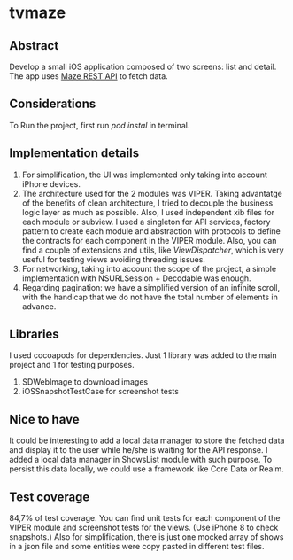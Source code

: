 # tvmaze

## Abstract
Develop a small iOS application composed of two screens: list and detail.
The app uses [Maze REST API](http://www.tvmaze.com/api) to fetch data.

## Considerations
To Run the project, first run *pod instal* in terminal.

## Implementation details
1. For simplification, the UI was implemented only taking into account iPhone devices.
2. The architecture used for the 2 modules was VIPER. Taking advantatge of the benefits of clean architecture, I tried to decouple the business logic layer as much as possible. Also, I used independent xib files for each module or subview. I used a singleton for API services, factory pattern to create each module and abstraction with protocols to define the contracts for each component in the VIPER module. Also, you can find a couple of extensions and utils, like *ViewDispatcher*, which is very useful for testing views avoiding threading issues.
3. For networking, taking into account the scope of the project, a simple implementation with NSURLSession + Decodable was enough.
4. Regarding pagination: we have a simplified version of an infinite scroll, with the handicap that we do not have the total number of elements in advance.

## Libraries
I used cocoapods for dependencies. Just 1 library was added to the main project and 1 for testing purposes.
1. SDWebImage to download images
2. iOSSnapshotTestCase for screenshot tests

## Nice to have
It could be interesting to add a local data manager to store the fetched data and display it to the user while he/she is waiting for the API response. I added a local data manager in ShowsList module with such purpose. To persist this data locally, we could use a framework like Core Data or Realm.

## Test coverage
84,7% of test coverage.
You can find unit tests for each component of the VIPER module and screenshot tests for the views. (Use iPhone 8 to check snapshots.)
Also for simplification, there is just one mocked array of shows in a json file and some entities were copy pasted in different test files.
